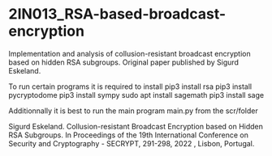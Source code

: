 # 2IN013_RSA-based-broadcast-encryption
Implementation and analysis of collusion-resistant broadcast encryption based on hidden RSA subgroups. Original paper published by Sigurd Eskeland.

To run certain programs it is required to install 
    pip3 install rsa
    pip3 install pycryptodome
    pip3 install sympy
    sudo apt install sagemath
    pip3 install sage

Additionnally it is best to run the main program main.py from the scr/folder

Sigurd Eskeland. Collusion-resistant Broadcast Encryption based on Hidden RSA Subgroups. In Proceedings of the 19th International Conference on Security and Cryptography - SECRYPT, 291-298, 2022 , Lisbon, Portugal.
